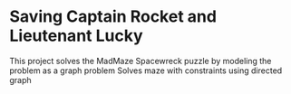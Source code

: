 # Saving Captain Rocket and Lieutenant Lucky
This project solves the MadMaze Spacewreck puzzle by modeling the problem as a graph problem
Solves maze with constraints using directed graph
